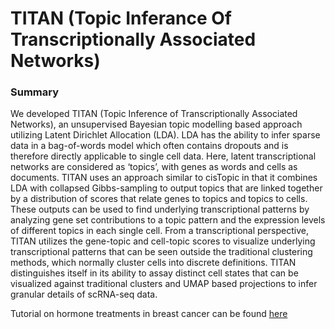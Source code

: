 # TITAN (Topic Inferance Of Transcriptionally Associated Networks)

### Summary

We developed TITAN (Topic Inference of Transcriptionally Associated Networks), an unsupervised Bayesian topic modelling based approach utilizing Latent Dirichlet Allocation (LDA). LDA has the ability to infer sparse data in a bag-of-words model which often contains dropouts and is therefore directly applicable to single cell data. Here, latent transcriptional networks are considered as ‘topics’, with genes as words and cells as documents. TITAN uses an approach similar to cisTopic in that it combines LDA with collapsed Gibbs-sampling to output topics that are linked together by a distribution of scores that relate genes to topics and topics to cells. These outputs can be used to find underlying transcriptional patterns by analyzing gene set contributions to a topic pattern and the expression levels of different topics in each single cell. From a transcriptional perspective, TITAN utilizes the gene-topic and cell-topic scores to visualize underlying transcriptional patterns that can be seen outside the traditional clustering methods, which normally cluster cells into discrete definitions. TITAN distinguishes itself in its ability to assay distinct cell states that can be visualized against traditional clusters and UMAP based projections to infer granular details of scRNA-seq data.



Tutorial on hormone treatments in breast cancer can be found [here](https://github.com/JuliusCampbell/TITAN/blob/master/vignettes/TITAN_vignette.md)
